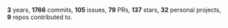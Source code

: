 **3** years, **1766** commits, **105** issues, **79** PRs, **137** stars, **32** personal projects, **9** repos contributed to.
